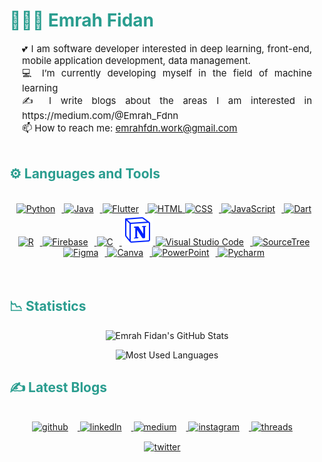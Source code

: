 <!--başlık--> 
<h1 style="color: #2a9d8f;"> 👨🏻‍💻 Emrah Fidan </h1>

<!--about--> 
<p style="text-align: justify; margin: 0 20px; font-size: 15px;" >
   💕 I am software developer interested in deep learning, front-end, mobile application development, data management.
   </p>
   <p style="text-align: justify; margin: 0 20px; font-size: 15px;" >
   💻 I’m currently developing myself in the field of machine learning
   </p>
    <p style="text-align: justify; margin: 0 20px; font-size: 15px;" >
   ✍️ I write blogs about the areas I am interested in https://medium.com/@Emrah_Fdnn
   </p>
  <p style="text-align: justify; margin: 0 20px; font-size: 15px;">
  📫 How to reach me: <a href="mailto:emrahfdn.work@gmail.com">emrahfdn.work@gmail.com</a>
</p>
<br>



<!-- Languages and Tools -->

<h2 style="color: #2a9d8f">⚙️ Languages and Tools</h2>

<br>   
<!-- Icons Resources -->
<!-- https://devicon.dev/ -->
<!-- https://cdn.jsdelivr.net/npm/simple-icons@v3/icons/ -->
<div align="center">
<a href="https://www.python.org/" target="_blank" rel="noreferrer">
      <img  alt="Python" height="50px" style="padding-right:10px;" src="https://cdn.jsdelivr.net/gh/devicons/devicon/icons/python/python-original.svg"/>
  </a>
   <a href="https://www.java.com/en/" target="_blank" rel="noreferrer">
      <img alt="Java" height="50px" style="padding-right:10px;" src="https://cdn.jsdelivr.net/gh/devicons/devicon/icons/java/java-original.svg"/>
  </a>
  <a href="https://flutter.dev/" target="_blank" rel="noreferrer">
    <img alt="Flutter" height="50px" style="padding-right:10px;" src="https://cdn.jsdelivr.net/gh/devicons/devicon/icons/flutter/flutter-original.svg" />
  </a>
  <a href="https://developer.mozilla.org/en-US/docs/Web/HTML" target="_blank" rel="noreferrer">
      <img alt="HTML" height="50px" style=padding-right:10px" src="https://cdn.jsdelivr.net/gh/devicons/devicon/icons/html5/html5-original.svg"/>
  </a>
  <a href="https://developer.mozilla.org/en-US/docs/Web/CSS" target="_blank" rel="noreferrer">
      <img alt="CSS" height="50px" style="padding-right:10px;" src="https://cdn.jsdelivr.net/gh/devicons/devicon/icons/css3/css3-original.svg"/>
  </a>
    <a href="https://developer.mozilla.org/en-US/docs/Web/JavaScript" target="_blank" rel="noreferrer">
      <img alt="JavaScript" height="50px" style="padding-right:10px;" src="https://cdn.jsdelivr.net/gh/devicons/devicon/icons/javascript/javascript-plain.svg"/>
  </a>
  <a href="https://dart.dev/" target="_blank" rel="noreferrer">
    <img alt="Dart" height="50px" style="padding-right:10px;" src="https://cdn.jsdelivr.net/gh/devicons/devicon/icons/dart/dart-original.svg" />
  </a>
<a href="https://www.r-project.org/" target="_blank" rel="noreferrer">
    <img alt="R" height="50px" style="padding-right:10px;" src="https://cdn.jsdelivr.net/gh/devicons/devicon/icons/r/r-original.svg" />
  </a>
  <a href="https://firebase.google.com/" target="_blank" rel="noreferrer">
      <img alt="Firebase" height="50px" style="padding-right:10px;" src="https://cdn.jsdelivr.net/gh/devicons/devicon/icons/firebase/firebase-plain.svg"/>
  </a>
  <a href="https://www.w3schools.com/c/c_intro.php" target="_blank" rel="noreferrer">
     <img alt="C" height="50px" style="padding-right:10px;" src="https://cdn.jsdelivr.net/gh/devicons/devicon/icons/c/c-original.svg" />
  </a>
 <a href="https://www.notion.so/" target="_blank" rel="noreferrer">
  <img height="50" src="notion.svg" alt="notion"/>
</a>

  <a href="https://code.visualstudio.com/" target="_blank" rel="noreferrer">
      <img alt="Visual Studio Code" height="50px" style="padding-right:10px;" src="https://cdn.jsdelivr.net/gh/devicons/devicon/icons/vscode/vscode-original.svg" />    
  </a>
   <a href="https://www.sourcetreeapp.com/" target="_blank" rel="noreferrer">
    <img alt="SourceTree" height="50px" style="padding-right:10px;" src="https://cdn.jsdelivr.net/gh/devicons/devicon/icons/sourcetree/sourcetree-original.svg" />
  </a> 
  <a href="https://www.figma.com/" target="_blank" rel="noreferrer">
      <img  alt="Figma" height="50px" style="padding-right:10px;" src="https://cdn.jsdelivr.net/gh/devicons/devicon/icons/figma/figma-original.svg"/> 
  </a>
  <a href="https://www.canva.com/" target="_blank" rel="noreferrer">
      <img  alt="Canva" height="50px" style="padding-right:10px;" src="https://cdn.jsdelivr.net/gh/devicons/devicon/icons/canva/canva-original.svg"/> 
  </a>
  <a href="https://www.microsoft.com/tr-tr/microsoft-365/powerpoint" target="_blank" rel="noreferrer">
    <img alt="PowerPoint" height="50px" style="padding-right:10px;" src="https://img.icons8.com/?size=512&id=81726&format=png" />    
  </a>
   <a href="https://www.jetbrains.com/pycharm/" target="_blank" rel="noreferrer">
    <img alt="Pycharm" height="50px" style="padding-right:10px;" src="https://cdn.jsdelivr.net/gh/devicons/devicon/icons/pycharm/pycharm-original.svg" />
  </a>
</div>
<br>
<br>

<!-- Statistics -->

<h2 style="color: #2a9d8f">📉 Statistics</h2>


<!-- Begin Stats Cards -->
<!-- Resources:  -->
<!-- Github & Languages Stats: https://github.com/anuraghazra/github-readme-stats --> 
<div class="stats" align="center">

![Emrah Fidan's GitHub Stats](https://github-readme-stats.vercel.app/api?username=EmrahFidan&hide=stars&count_private=true&show_icons=true&theme=tokyonight&border_radius=20)


<!-- compact programming languages layout -->
![Most Used Languages](https://github-readme-stats.vercel.app/api/top-langs/?username=EmrahFidan&layout=compact&show_icons=true&theme=tokyonight&border_radius=20)


</div>
<!--  End Stats Cards -->


<!-- Latest YouTube Videos -->

<h2 style="color: #2a9d8f">✍ Latest Blogs</h2>
<br />
<div class="youtube videos cards" align="center">

<a href="https://github.com/EmrahFidan" target="_blank">
        <img  style="margin:0 15px 15px 0;" src="https://cdn-icons-png.flaticon.com/128/5968/5968866.png" alt="github" width="35px"/>
    </a>
    <a href="https://www.linkedin.com/in/emrah-fidann/" target="_blank">
        <img  style="margin:0 15px 15px 0;" src="https://cdn-icons-png.flaticon.com/128/3536/3536505.png" alt="linkedln" width="35px"/>
    </a>
    <a href="https://medium.com/@Emrah_Fdnn" target="_blank">
        <img  style="margin:0 15px 15px 0;" src="https://cdn-icons-png.flaticon.com/128/2504/2504925.png" alt="medium" width="35px"/>
    </a>
    <a href="https://www.instagram.com/emrah_fdnn/" target="_blank">
        <img  style="margin:0 15px 15px 0;" src="https://cdn-icons-png.flaticon.com/128/174/174855.png" alt="instagram" width="35px"/>
    </a>
    <a href="https://twitter.com/Emrah_fdnn" target="_blank">
        <img  style="margin:0 15px 15px 0;" src="https://seeklogo.com/images/T/twitter-x-logo-0339F999CF-seeklogo.com.png?v=638264860180000000" alt="threads" width="35px"/>
    </a>
    <a href="https://www.threads.net/@emrah_fdnn" target="_blank">
        <img  style="margin:0 15px 15px 0;" src="https://seeklogo.com/images/T/threads-by-instagram-logo-20008C5295-seeklogo.com.png?v=638252100920000000" alt="twitter" width="30px"/>
    </a>
    
<!-- End Footer -->

</div>
